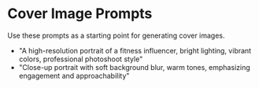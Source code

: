 # Cover Image Prompts

Use these prompts as a starting point for generating cover images.

- "A high-resolution portrait of a fitness influencer, bright lighting, vibrant colors, professional photoshoot style"
- "Close-up portrait with soft background blur, warm tones, emphasizing engagement and approachability"
